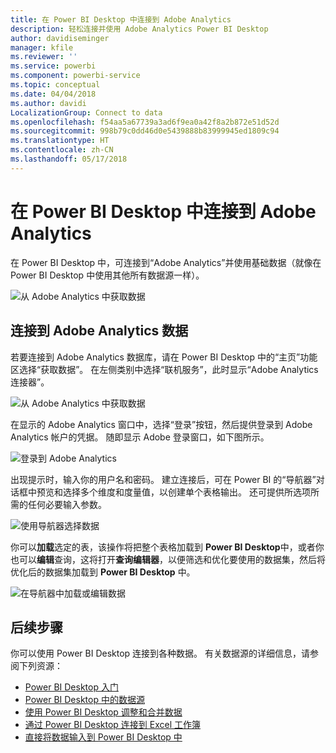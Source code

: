 ```yaml
---
title: 在 Power BI Desktop 中连接到 Adobe Analytics
description: 轻松连接并使用 Adobe Analytics Power BI Desktop
author: davidiseminger
manager: kfile
ms.reviewer: ''
ms.service: powerbi
ms.component: powerbi-service
ms.topic: conceptual
ms.date: 04/04/2018
ms.author: davidi
LocalizationGroup: Connect to data
ms.openlocfilehash: f54aa5a67739a3ad6f9ea0a42f8a2b872e51d52d
ms.sourcegitcommit: 998b79c0dd46d0e5439888b83999945ed1809c94
ms.translationtype: HT
ms.contentlocale: zh-CN
ms.lasthandoff: 05/17/2018
---
```

# <a name="connect-to-adobe-analytics-in-power-bi-desktop"></a>在 Power BI Desktop 中连接到 Adobe Analytics 
在 Power BI Desktop 中，可连接到“Adobe Analytics”并使用基础数据（就像在 Power BI Desktop 中使用其他所有数据源一样）。 

![从 Adobe Analytics 中获取数据](media/desktop-connect-adobe-analytics/connect-adobe-analytics_01.png)

## <a name="connect-to-adobe-analytics-data"></a>连接到 Adobe Analytics 数据
若要连接到 Adobe Analytics 数据库，请在 Power BI Desktop 中的“主页”功能区选择“获取数据”。 在左侧类别中选择“联机服务”，此时显示“Adobe Analytics 连接器”。

![从 Adobe Analytics 中获取数据](media/desktop-connect-adobe-analytics/connect-adobe-analytics_01.png)

在显示的 Adobe Analytics 窗口中，选择“登录”按钮，然后提供登录到 Adobe Analytics 帐户的凭据。 随即显示 Adobe 登录窗口，如下图所示。

![登录到 Adobe Analytics](media/desktop-connect-adobe-analytics/connect-adobe-analytics_03.png)

出现提示时，输入你的用户名和密码。 建立连接后，可在 Power BI 的“导航器”对话框中预览和选择多个维度和度量值，以创建单个表格输出。 还可提供所选项所需的任何必要输入参数。 

![使用导航器选择数据](media/desktop-connect-adobe-analytics/connect-adobe-analytics_04.png)

你可以**加载**选定的表，该操作将把整个表格加载到 **Power BI Desktop**中，或者你也可以**编辑**查询，这将打开**查询编辑器**，以便筛选和优化要使用的数据集，然后将优化后的数据集加载到 **Power BI Desktop** 中。

![在导航器中加载或编辑数据](media/desktop-connect-adobe-analytics/connect-adobe-analytics_05.png)


## <a name="next-steps"></a>后续步骤
你可以使用 Power BI Desktop 连接到各种数据。 有关数据源的详细信息，请参阅下列资源：

* [Power BI Desktop 入门](desktop-getting-started.md)
* [Power BI Desktop 中的数据源](desktop-data-sources.md)
* [使用 Power BI Desktop 调整和合并数据](desktop-shape-and-combine-data.md)
* [通过 Power BI Desktop 连接到 Excel 工作簿](desktop-connect-excel.md)   
* [直接将数据输入到 Power BI Desktop 中](desktop-enter-data-directly-into-desktop.md)   

